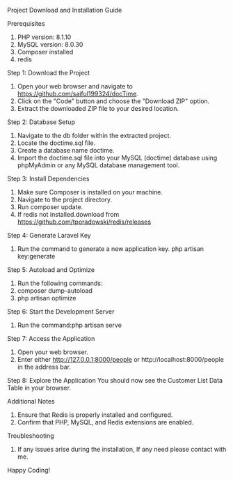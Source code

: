 Project Download and Installation Guide

Prerequisites
1.	PHP version: 8.1.10
2.	MySQL version: 8.0.30
3.	Composer installed
4.	redis

Step 1: Download the Project

1.	Open your web browser and navigate to https://github.com/saiful199324/docTime.
2.	Click on the "Code" button and choose the "Download ZIP" option.
3.	Extract the downloaded ZIP file to your desired location.


Step 2: Database Setup

1.	Navigate to the db folder within the extracted project.
2.	Locate the doctime.sql file.
3.	Create a database name doctime.
4.	Import the doctime.sql file into your MySQL (doctime) database using phpMyAdmin or any MySQL database management tool.
   

Step 3: Install Dependencies

1.	Make sure Composer is installed on your machine.
2.	Navigate to the project directory.
3.	Run composer update.
4.	If redis not installed.download from https://github.com/tporadowski/redis/releases
   
Step 4: Generate Laravel Key
1.	Run the command to generate a new application key. php artisan key:generate

Step 5: Autoload and Optimize
1.	Run the following commands:
2.	composer dump-autoload
3.	php artisan optimize
   
Step 6: Start the Development Server
1.	Run the command:php artisan serve

Step 7: Access the Application
1.	Open your web browser.
2.	Enter either http://127.0.0.1:8000/people or http://localhost:8000/people in the address bar.
   
Step 8: Explore the Application
You should now see the Customer List Data Table in your browser.

Additional Notes
1.	Ensure that Redis is properly installed and configured.
2.	Confirm that PHP, MySQL, and Redis extensions are enabled.


Troubleshooting

1.	If any issues arise during the installation, If any need please contact with me.



Happy Coding!
